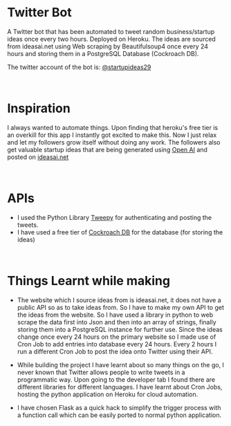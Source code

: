 <br/>

# Twitter Bot

A Twitter bot that has been automated to tweet random business/startup ideas once every two hours. Deployed on Heroku. The ideas are sourced from ideasai.net using Web scraping by Beautifulsoup4 once every 24 hours and storing them in a PostgreSQL Database (Cockroach DB).

The twitter account of the bot is: [@startupideas29](https://twitter.com/startupideas29)

<br/>

# Inspiration

I always wanted to automate things. Upon finding that heroku's free tier is an overkill for this app I instantly got excited to make this. Now I just relax and let my followers grow itself without doing any work. The followers also get valuable startup ideas that are being generated using [Open AI](https://openai.com/) and posted on [ideasai.net](https://ideasai.net/)

<br/>

# APIs

- I used the Python Library [Tweepy](https://www.tweepy.org/) for authenticating and posting the tweets.
- I have used a free tier of [Cockroach DB](https://cockroachlabs.com/) for the database (for storing the ideas)

<br/>

# Things Learnt while making

- The website which I source ideas from is ideasai.net, it does not have a public API so as to take ideas from. So I have to make my own API to get the ideas from the website. So I have used a library in python to web scrape the data first into Json and then into an array of strings, finally storing them into a PostgreSQL instance for further use. Since the ideas change once every 24 hours on the primary website so I made use of Cron Job to add entries into database every 24 hours. Every 2 hours I run a different Cron Job to post the idea onto Twitter using their API. 

- While building the project I have learnt about so many things on the go, I never known that Twitter allows people to write tweets in a programmatic way. Upon going to the developer tab I found there are different libraries for different languages. I have learnt about Cron Jobs, hosting the python application on Heroku for cloud automation.

- I have chosen Flask as a quick hack to simplify the trigger process with a function call which can be easily ported to normal python application.